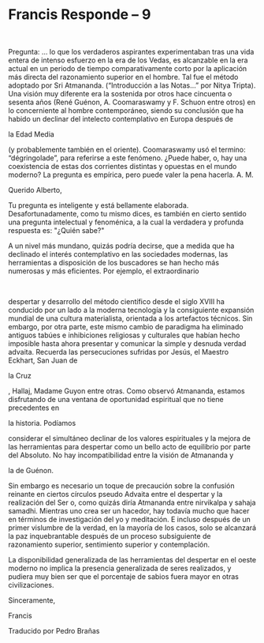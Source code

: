 # Francis Responde  – 9

&nbsp; 

Pregunta: &hellip; lo que los verdaderos aspirantes experimentaban tras una vida entera de intenso esfuerzo en la era de los Vedas, es alcanzable en la era actual en un periodo de tiempo comparativamente corto por la aplicaci&oacute;n m&aacute;s directa del razonamiento superior en el hombre. Tal fue el m&eacute;todo adoptado por Sri Atmananda. (&ldquo;Introducci&oacute;n a las Notas&hellip;&rdquo; por Nitya Tripta). Una visi&oacute;n muy diferente era la sostenida por otros hace cincuenta o sesenta a&ntilde;os (Ren&eacute; Gu&eacute;non, A. Coomaraswamy y F. Schuon entre otros) en lo concerniente al hombre contempor&aacute;neo, siendo su conclusi&oacute;n que ha habido un declinar del intelecto contemplativo en Europa despu&eacute;s de 

la Edad Media

 (y probablemente tambi&eacute;n en el oriente). Coomaraswamy us&oacute; el termino: &ldquo;d&eacute;gringolade&rdquo;, para referirse a este fen&oacute;meno. &iquest;Puede haber, o, hay una coexistencia de estas dos corrientes distintas y opuestas en el mundo moderno? La pregunta es emp&iacute;rica, pero puede valer la pena hacerla. A. M. 

Querido Alberto,

Tu pregunta es inteligente y est&aacute; bellamente elaborada. Desafortunadamente, como tu mismo dices, es tambi&eacute;n en cierto sentido una pregunta intelectual y fenom&eacute;nica, a la cual la verdadera y profunda respuesta es: &quot;&iquest;Qui&eacute;n sabe?&quot;

A un nivel m&aacute;s mundano, quiz&aacute;s podr&iacute;a decirse, que a medida que ha declinado el inter&eacute;s contemplativo en las sociedades modernas, las herramientas a disposici&oacute;n de los buscadores se han hecho m&aacute;s numerosas y m&aacute;s eficientes. Por ejemplo, el extraordinario

&nbsp; 

despertar y desarrollo del m&eacute;todo cient&iacute;fico desde el siglo XVIII ha conducido por un lado a la moderna tecnolog&iacute;a y la consiguiente expansi&oacute;n mundial de una cultura materialista, orientada a los artefactos t&eacute;cnicos. Sin embargo, por otra parte, este mismo cambio de paradigma ha eliminado antiguos tab&uacute;es e inhibiciones religiosas y culturales que hab&iacute;an hecho imposible hasta ahora presentar y comunicar la simple y desnuda verdad advaita. Recuerda las persecuciones sufridas por Jes&uacute;s, el Maestro Eckhart, San Juan de 

la Cruz

, Hallaj, Madame Guyon entre otras. Como observ&oacute; Atmananda, estamos disfrutando de una ventana de oportunidad espiritual que no tiene precedentes en 

la historia. Pod&iacute;amos

 considerar el simult&aacute;neo declinar de los valores espirituales y la mejora de las herramientas para despertar como un bello acto de equilibrio por parte del Absoluto. No hay incompatibilidad entre la visi&oacute;n de Atmananda y 

la de Gu&eacute;non.

Sin embargo es necesario un toque de precauci&oacute;n sobre la confusi&oacute;n reinante en ciertos c&iacute;rculos pseudo Advaita entre el despertar y la realizaci&oacute;n del Ser o, como quiz&aacute;s dir&iacute;a Atmananda entre nirvikalpa y sahaja samadhi. Mientras uno crea ser un hacedor, hay todav&iacute;a mucho que hacer en t&eacute;rminos de investigaci&oacute;n del yo y meditaci&oacute;n. E incluso despu&eacute;s de un primer vislumbre de la verdad, en la mayor&iacute;a de los casos, solo se alcanzar&aacute; la paz inquebrantable despu&eacute;s de un proceso subsiguiente de razonamiento superior, sentimiento superior y contemplaci&oacute;n.

La disponibilidad generalizada de las herramientas del despertar en el oeste moderno no implica la presencia generalizada de seres realizados, y pudiera muy bien ser que el porcentaje de sabios fuera mayor en otras civilizaciones. 

Sinceramente,

Francis

Traducido por Pedro Bra&ntilde;as

